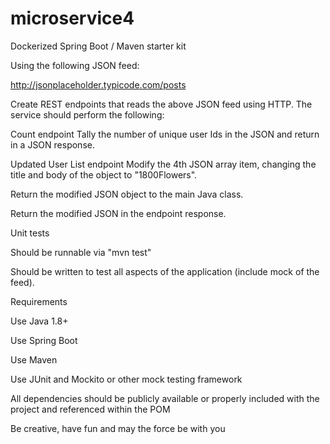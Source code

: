 # microservice4
Dockerized Spring Boot / Maven starter kit


Using the following JSON feed:

http://jsonplaceholder.typicode.com/posts

Create REST endpoints that reads the above JSON feed using HTTP.  The service should perform the following:

Count endpoint
Tally the number of unique user Ids in the JSON and return in a JSON response.

Updated User List endpoint
Modify the 4th JSON array item, changing the title and body of the object to "1800Flowers".

Return the modified JSON object to the main Java class.

Return the modified JSON in the endpoint response.

Unit tests

Should be runnable via "mvn test"

Should be written to test all aspects of the application (include mock of the feed).

 

Requirements

Use Java 1.8+

Use Spring Boot

Use Maven

Use JUnit and Mockito or other mock testing framework

All dependencies should be publicly available or properly included with the project and referenced within the POM

Be creative, have fun and may the force be with you

